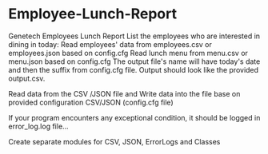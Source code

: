 # Employee-Lunch-Report
Genetech Employees Lunch Report
List the employees who are interested in dining in today:
Read employees' data from employees.csv or employees.json based on config.cfg
Read lunch menu from menu.csv or menu.json based on config.cfg
The output file's name will have today's date and then the suffix from config.cfg file.
Output should look like the provided output.csv.



Read data from the CSV /JSON file and Write data into the file base on provided configuration  CSV/JSON (config.cfg file)



If your program encounters any exceptional condition, it should be logged in error_log.log file...


Create separate modules for CSV, JSON, ErrorLogs and Classes
